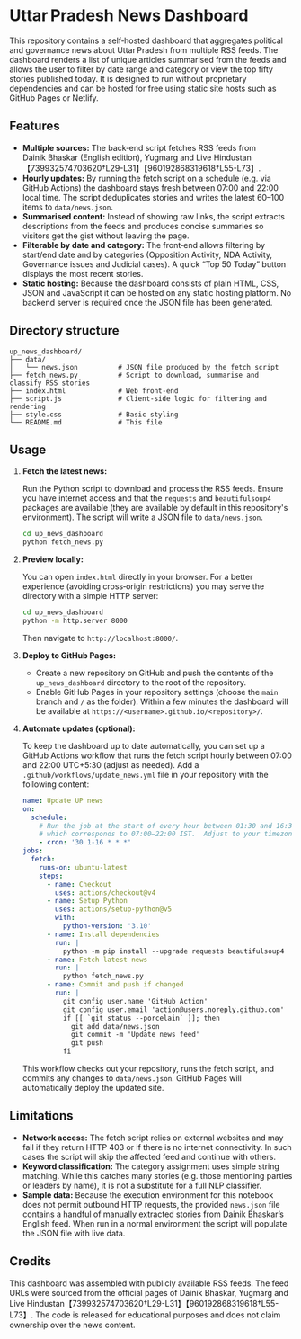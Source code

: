 # Uttar Pradesh News Dashboard

This repository contains a self‑hosted dashboard that aggregates political and governance news about Uttar Pradesh from multiple RSS feeds.  The dashboard renders a list of unique articles summarised from the feeds and allows the user to filter by date range and category or view the top fifty stories published today.  It is designed to run without proprietary dependencies and can be hosted for free using static site hosts such as GitHub Pages or Netlify.

## Features
  
- **Multiple sources:** The back‑end script fetches RSS feeds from Dainik Bhaskar (English edition), Yugmarg and Live Hindustan【739932574703620†L29-L31】【960192868319618†L55-L73】.
- **Hourly updates:** By running the fetch script on a schedule (e.g. via GitHub Actions) the dashboard stays fresh between 07:00 and 22:00 local time.  The script deduplicates stories and writes the latest 60–100 items to `data/news.json`.
- **Summarised content:** Instead of showing raw links, the script extracts descriptions from the feeds and produces concise summaries so visitors get the gist without leaving the page.
- **Filterable by date and category:** The front‑end allows filtering by start/end date and by categories (Opposition Activity, NDA Activity, Governance issues and Judicial cases).  A quick “Top 50 Today” button displays the most recent stories.
- **Static hosting:** Because the dashboard consists of plain HTML, CSS, JSON and JavaScript it can be hosted on any static hosting platform.  No backend server is required once the JSON file has been generated.

## Directory structure

```
up_news_dashboard/
├── data/
│   └── news.json          # JSON file produced by the fetch script
├── fetch_news.py          # Script to download, summarise and classify RSS stories
├── index.html             # Web front‑end
├── script.js              # Client‑side logic for filtering and rendering
├── style.css              # Basic styling
└── README.md              # This file
```

## Usage

1. **Fetch the latest news:**

   Run the Python script to download and process the RSS feeds.  Ensure you have internet access and that the `requests` and `beautifulsoup4` packages are available (they are available by default in this repository's environment).  The script will write a JSON file to `data/news.json`.

   ```bash
   cd up_news_dashboard
   python fetch_news.py
   ```

2. **Preview locally:**

   You can open `index.html` directly in your browser.  For a better experience (avoiding cross‑origin restrictions) you may serve the directory with a simple HTTP server:

   ```bash
   cd up_news_dashboard
   python -m http.server 8000
   ```

   Then navigate to `http://localhost:8000/`.

3. **Deploy to GitHub Pages:**

   - Create a new repository on GitHub and push the contents of the `up_news_dashboard` directory to the root of the repository.
   - Enable GitHub Pages in your repository settings (choose the `main` branch and `/` as the folder).  Within a few minutes the dashboard will be available at `https://<username>.github.io/<repository>/`.

4. **Automate updates (optional):**

   To keep the dashboard up to date automatically, you can set up a GitHub Actions workflow that runs the fetch script hourly between 07:00 and 22:00 UTC+5:30 (adjust as needed).  Add a `.github/workflows/update_news.yml` file in your repository with the following content:

   ```yaml
   name: Update UP news
   on:
     schedule:
       # Run the job at the start of every hour between 01:30 and 16:30 UTC,
       # which corresponds to 07:00–22:00 IST.  Adjust to your timezone.
       - cron: '30 1-16 * * *'
   jobs:
     fetch:
       runs-on: ubuntu-latest
       steps:
         - name: Checkout
           uses: actions/checkout@v4
         - name: Setup Python
           uses: actions/setup-python@v5
           with:
             python-version: '3.10'
         - name: Install dependencies
           run: |
             python -m pip install --upgrade requests beautifulsoup4
         - name: Fetch latest news
           run: |
             python fetch_news.py
         - name: Commit and push if changed
           run: |
             git config user.name 'GitHub Action'
             git config user.email 'action@users.noreply.github.com'
             if [[ `git status --porcelain` ]]; then
               git add data/news.json
               git commit -m 'Update news feed'
               git push
             fi
   ```

   This workflow checks out your repository, runs the fetch script, and commits any changes to `data/news.json`.  GitHub Pages will automatically deploy the updated site.

## Limitations

- **Network access:** The fetch script relies on external websites and may fail if they return HTTP 403 or if there is no internet connectivity.  In such cases the script will skip the affected feed and continue with others.
- **Keyword classification:** The category assignment uses simple string matching.  While this catches many stories (e.g. those mentioning parties or leaders by name), it is not a substitute for a full NLP classifier.
- **Sample data:** Because the execution environment for this notebook does not permit outbound HTTP requests, the provided `news.json` file contains a handful of manually extracted stories from Dainik Bhaskar’s English feed.  When run in a normal environment the script will populate the JSON file with live data.

## Credits

This dashboard was assembled with publicly available RSS feeds.  The feed URLs were sourced from the official pages of Dainik Bhaskar, Yugmarg and Live Hindustan【739932574703620†L29-L31】【960192868319618†L55-L73】.  The code is released for educational purposes and does not claim ownership over the news content.
